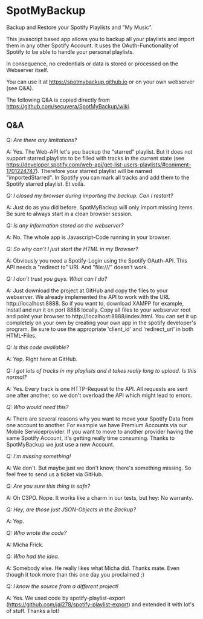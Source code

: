 # SpotMyBackup

Backup and Restore your Spotify Playlists and "My Music".

This javascript based app allows you to backup all your playlists and import them in any other Spotify Account. It uses the OAuth-Functionality of Spotify to be able to handle your personal playlists. 

In consequence, no credentials or data is stored or processed on the Webserver itself.

You can use it at <https://spotmybackup.github.io> or on your own webserver (see Q&A).

The following Q&A is copied directly from <https://github.com/secuvera/SpotMyBackup/wiki>.

## Q&A
_Q: Are there any limitations?_

A: Yes. The Web-API let's you backup the "starred" playlist. But it does not support starred playlists to be filled with tracks in the current state (see https://developer.spotify.com/web-api/get-list-users-playlists/#comment-1701224747). Therefore your starred playlist will be named "importedStarred". In Spotify you can mark all tracks and add them to the Spotify starred playlist. Et voilà.

_Q: I closed my browser during importing the backup. Can I restart?_

A: Just do as you did before. SpotMyBackup will only import missing items. Be sure to always start in a clean browser session.

_Q: Is any information stored on the webserver?_

A: No. The whole app is Javascript-Code running in your browser. 

_Q: So why can't I just start the HTML in my Browser?_

A: Obviously you need a Spotify-Login using the Spotify OAuth-API. This API needs a "redirect to" URI. And "file:///" doesn't work.

_Q: I don't trust you guys. What can I do?_

A: Just download the project at GitHub and copy the files to your webserver. We already implemented the API to work with the URL http://localhost:8888. So if you want to, download XAMPP for example, install and run it on port 8888 locally. Copy all files to your webserver root and point your browser to http://localhost:8888/index.html. You can set it up completely on your own by creating your own app in the spotify developer's program. Be sure to use the appropriate 'client_id' and 'redirect_uri' in both HTML-Files.

_Q: Is this code available?_

A: Yep. Right here at GitHub.

_Q: I got lots of tracks in my playlists and it takes really long to upload. Is this normal?_

A: Yes. Every track is one HTTP-Request to the API. All requests are sent one after another, so we don't overload the API which might lead to errors. 

_Q: Who would need this?_

A: There are several reasons why you want to move your Spotify Data from one account to another. For example we have Premium Accounts via our Mobile Serviceprovider. If you want to move to another provider having the same Spotify Account, it's getting really time consuming. Thanks to SpotMyBackup we just use a new Account.

_Q: I'm missing something!_

A: We don't. But maybe just we don't know, there's something missing. So feel free to send us a ticket via GitHub.

_Q: Are you sure this thing is safe?_

A: Oh C3PO. Nope. It works like a charm in our tests, but hey: No warranty. 

_Q: Hey, are those just JSON-Objects in the Backup?_

A: Yep.

_Q: Who wrote the code?_

A: Micha Frick.

_Q: Who had the idea._

A: Somebody else. He really likes what Micha did. Thanks mate. Even though it took more than this one day you proclaimed ;)

_Q: I know the source from a different project!_

A: Yes. We used code by spotify-playlist-export (https://github.com/jal278/spotify-playlist-export) and extended it with lot's of stuff. Thanks a lot!
